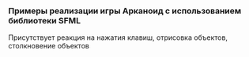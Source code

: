 ### Примеры реализации игры Арканоид с использованием библиотеки SFML
Присутствует реакция на нажатия клавиш, отрисовка объектов, столкновение объектов
